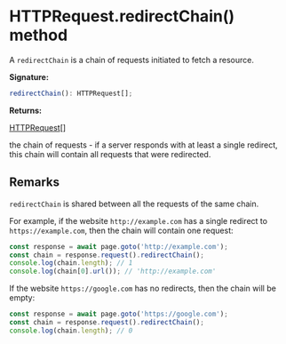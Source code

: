 # HTTPRequest.redirectChain() method

A `redirectChain` is a chain of requests initiated to fetch a resource.

**Signature:**

```typescript
redirectChain(): HTTPRequest[];
```

**Returns:**

[HTTPRequest](./puppeteer.httprequest.md)\[\]

the chain of requests - if a server responds with at least a single redirect, this chain will contain all requests that were redirected.

## Remarks

`redirectChain` is shared between all the requests of the same chain.

For example, if the website `http://example.com` has a single redirect to `https://example.com`, then the chain will contain one request:

```js
const response = await page.goto('http://example.com');
const chain = response.request().redirectChain();
console.log(chain.length); // 1
console.log(chain[0].url()); // 'http://example.com'
```

If the website `https://google.com` has no redirects, then the chain will be empty:

```js
const response = await page.goto('https://google.com');
const chain = response.request().redirectChain();
console.log(chain.length); // 0
```
